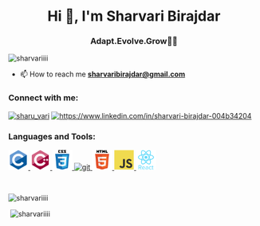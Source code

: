 
<h1 align="center">Hi 👋, I'm Sharvari Birajdar</h1>
<h3 align="center">Adapt.Evolve.Grow👩‍🎓</h3>

<p align="left"> <img src="https://komarev.com/ghpvc/?username=sharvariiii&label=Profile%20views&color=0e75b6&style=flat" alt="sharvariiii" /> </p>

- 📫 How to reach me **sharvaribirajdar@gmail.com**

<h3 align="left">Connect with me:</h3>
<p align="left">
<a href="https://twitter.com/sharu_vari" target="blank"><img align="center" src="https://raw.githubusercontent.com/rahuldkjain/github-profile-readme-generator/master/src/images/icons/Social/twitter.svg" alt="sharu_vari" height="30" width="40" /></a>
<a href="https://linkedin.com/in/https://www.linkedin.com/in/sharvari-birajdar-004b34204" target="blank"><img align="center" src="https://raw.githubusercontent.com/rahuldkjain/github-profile-readme-generator/master/src/images/icons/Social/linked-in-alt.svg" alt="https://www.linkedin.com/in/sharvari-birajdar-004b34204" height="30" width="40" /></a>
</p>

<h3 align="left">Languages and Tools:</h3>
<p align="left"> <a href="https://www.cprogramming.com/" target="_blank"> <img src="https://raw.githubusercontent.com/devicons/devicon/master/icons/c/c-original.svg" alt="c" width="40" height="40"/> </a> <a href="https://www.w3schools.com/cpp/" target="_blank"> <img src="https://raw.githubusercontent.com/devicons/devicon/master/icons/cplusplus/cplusplus-original.svg" alt="cplusplus" width="40" height="40"/> </a> <a href="https://www.w3schools.com/css/" target="_blank"> <img src="https://raw.githubusercontent.com/devicons/devicon/master/icons/css3/css3-original-wordmark.svg" alt="css3" width="40" height="40"/> </a> <a href="https://git-scm.com/" target="_blank"> <img src="https://www.vectorlogo.zone/logos/git-scm/git-scm-icon.svg" alt="git" width="40" height="40"/> </a> <a href="https://www.w3.org/html/" target="_blank"> <img src="https://raw.githubusercontent.com/devicons/devicon/master/icons/html5/html5-original-wordmark.svg" alt="html5" width="40" height="40"/> </a> <a href="https://developer.mozilla.org/en-US/docs/Web/JavaScript" target="_blank"> <img src="https://raw.githubusercontent.com/devicons/devicon/master/icons/javascript/javascript-original.svg" alt="javascript" width="40" height="40"/> </a> <a href="https://reactjs.org/" target="_blank"> <img src="https://raw.githubusercontent.com/devicons/devicon/master/icons/react/react-original-wordmark.svg" alt="react" width="40" height="40"/> </a> </p>

<br>
<p><img align="left" src="https://github-readme-stats.vercel.app/api/top-langs?username=sharvariiii&show_icons=true&locale=en&layout=compact" alt="sharvariiii" /></p>
<br>
<p>&nbsp;<img align="center" src="https://github-readme-stats.vercel.app/api?username=sharvariiii&show_icons=true&locale=en" alt="sharvariiii" /></p>

